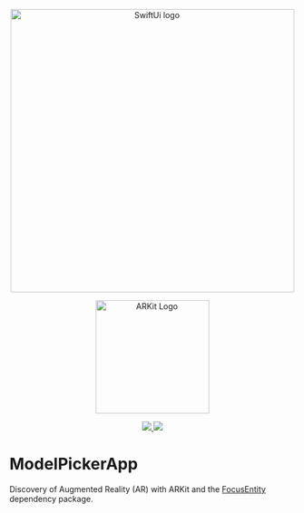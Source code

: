 <p align="center">
  <a href="https://developer.apple.com/xcode/swiftui/" target="blank"><img src="https://cdn.hashnode.com/res/hashnode/image/upload/v1645281249056/rgUGtlhrL.png" width="500" alt="SwiftUi logo" /></a>
</p>
<p align="center">
  <a href="https://developer.apple.com/augmented-reality/" target="blank"><img src="https://lh4.googleusercontent.com/IlQnq5sTugDDV7fF_rP58wB6tYADqTatZ3bJTOXy8f-K5RdoUTM0GzSjXrB63GPNFCfzOXMC6uPLIGb-Ua9IyqsApn1_g080USLtxyzCZ---OH7oAi0w9WLrPfw8beLqWga2oDTO" width="200" alt="ARKit Logo" /></a>
</p>
<p align="center">
  <a title="MIT License" href="LICENSE">
    <img src="https://img.shields.io/github/license/gridsome/gridsome.svg?style=flat-square&label=License&colorB=6cc24a">
  </a>
  <a title="Follow on Twitter" href="https://twitter.com/Nodejs">
    <img src="https://img.shields.io/twitter/follow/SwuiftUi.svg?style=social&label=Follow%20@SwuiftUi">
  </a>
  <br />
</p>

# ModelPickerApp
Discovery of Augmented Reality (AR) with ARKit and the [FocusEntity](https://github.com/maxxfrazer/FocusEntity) dependency package.